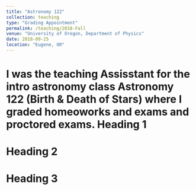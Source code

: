 ```yaml
---
title: "Astronomy 122"
collection: teaching
type: "Grading Appointment"
permalink: /teaching/2018-Fall
venue: "University of Oregon, Department of Physics"
date: 2018-09-25
location: "Eugene, OR"
---
```


I was the teaching Assisstant for the intro astronomy class Astronomy 122 (Birth & Death of Stars) where I graded homeoworks and exams and proctored exams.
Heading 1
======

Heading 2
======

Heading 3
======
